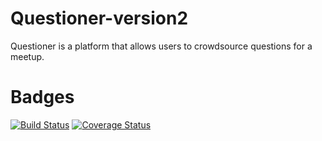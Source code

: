 # Questioner-version2

Questioner is a platform that allows users to crowdsource questions for a meetup.

# Badges
[![Build Status](https://travis-ci.org/kathy254/Questioner-version2.svg?branch=develop)](https://travis-ci.org/kathy254/Questioner-version2)  [![Coverage Status](https://coveralls.io/repos/github/kathy254/Questioner-version2/badge.svg)](https://coveralls.io/github/kathy254/Questioner-version2)

